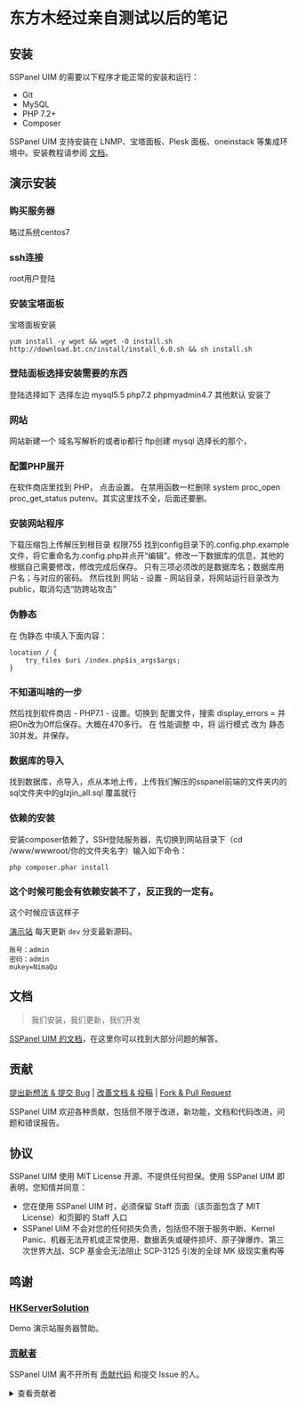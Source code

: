 # 东方木经过亲自测试以后的笔记
## 安装

SSPanel UIM 的需要以下程序才能正常的安装和运行：

- Git
- MySQL
- PHP 7.2+
- Composer

SSPanel UIM 支持安装在 LNMP、宝塔面板、Plesk 面板、oneinstack 等集成环境中。安装教程请参阅 [文档](https://wiki.sspanel.host)。

## 演示安装
### 购买服务器
略过系统centos7
### ssh连接
root用户登陆
### 安装宝塔面板
宝塔面板安装

```
yum install -y wget && wget -O install.sh http://download.bt.cn/install/install_6.0.sh && sh install.sh
```
### 登陆面板选择安装需要的东西
登陆选择如下
选择左边
mysql5.5
php7.2
phpmyadmin4.7
其他默认
安装了
### 网站
网站新建一个
域名写解析的或者ip都行
ftp创建
mysql 选择长的那个，
### 配置PHP展开
在软件商店里找到 PHP， 点击设置。
在禁用函数一栏删除 system proc_open proc_get_status putenv。其实这里找不全，后面还要删。
### 安装网站程序
下载压缩包上传解压到根目录
权限755
找到config目录下的.config.php.example文件，将它重命名为.config.php并点开“编辑”。修改一下数据库的信息，其他的根据自己需要修改，修改完成后保存。
只有三项必须改的是数据库名；数据库用户名；与对应的密码。
然后找到 网站 - 设置 - 网站目录，将网站运行目录改为public，取消勾选“防跨站攻击”

### 伪静态
在 伪静态 中填入下面内容：
```
location / {
    try_files $uri /index.php$is_args$args;
}
```
### 不知道叫啥的一步
然后找到软件商店 - PHP7.1 - 设置。切换到 配置文件，搜索 display_errors = 并把On改为Off后保存。大概在470多行。
在 性能调整 中，将 运行模式 改为 静态 30并发。并保存。
### 数据库的导入
找到数据库，点导入，点从本地上传，上传我们解压的sspanel前端的文件夹内的sql文件夹中的glzjin_all.sql
覆盖就行
### 依赖的安装
安装composer依赖了，SSH登陆服务器，先切换到网站目录下（cd /www/wwwroot/你的文件夹名字）输入如下命令：

```
php composer.phar install
```
### 这个时候可能会有依赖安装不了，反正我的一定有。
这个时候应该这样子

[演示站](https://sspanel.host) 每天更新 `dev` 分支最新源码。

```
账号：admin
密码：admin
mukey=NimaQu
```

## 文档

> 我们安装，我们更新，我们开发

[SSPanel UIM 的文档](https://wiki.sspanel.host)，在这里你可以找到大部分问题的解答。

## 贡献

[提出新想法 & 提交 Bug](https://github.com/Anankke/SSPanel-Uim/issues/new) | [改善文档 & 投稿](https://github.com/sspanel-uim/Wiki) | [Fork & Pull Request](https://github.com/Anankke/SSPanel-Uim/fork)

SSPanel UIM 欢迎各种贡献，包括但不限于改进，新功能，文档和代码改进，问题和错误报告。

## 协议

SSPanel UIM 使用 MIT License 开源、不提供任何担保。使用 SSPanel UIM 即表明，您知情并同意：

- 您在使用 SSPanel UIM 时，必须保留 Staff 页面（该页面包含了 MIT License）和页脚的 Staff 入口
- SSPanel UIM 不会对您的任何损失负责，包括但不限于服务中断、Kernel Panic、机器无法开机或正常使用、数据丢失或硬件损坏、原子弹爆炸、第三次世界大战、SCP 基金会无法阻止 SCP-3125 引发的全球 MK 级现实重构等


## 鸣谢

### [HKServerSolution](https://www.hkserversolution.com/cart.php)

Demo 演示站服务器赞助。

### [贡献者](https://github.com/Anankke/SSPanel-Uim/graphs/contributors)

SSPanel UIM 离不开所有 [贡献代码](https://github.com/Anankke/SSPanel-Uim/graphs/contributors) 和提交 Issue 的人。

<details>
<summary>查看贡献者</summary>

#### [Anankke](https://github.com/Anankke)

- 面板现 **维护者**

#### [galaxychuck](https://github.com/galaxychuck)

- 面板 **原作者**

##### [dumplin](https://github.com/dumplin233)

- 码支付对接 + 码支付当面付二合一
- 为面板加入 AFF 链接功能
- 商品增加限速和限制 ip 属性
- 多端口订阅
- 解决用户列表加载缓慢历史遗留问题

##### [RinSAMA](https://github.com/mxihan)

- 整理分类 config.php
- 美观性调整

